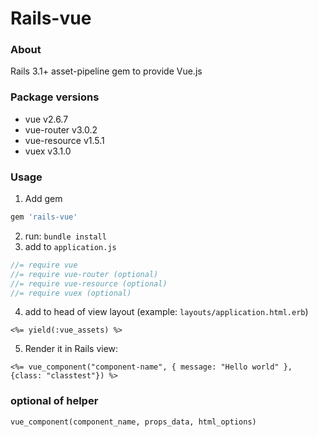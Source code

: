 # Rails-vue
### About

Rails 3.1+ asset-pipeline gem to provide Vue.js

### Package versions
- vue v2.6.7
- vue-router v3.0.2
- vue-resource v1.5.1
- vuex v3.1.0

### Usage
1. Add gem
```ruby
gem 'rails-vue'
```
2. run: `bundle install`
3. add to `application.js`
```js
//= require vue
//= require vue-router (optional)
//= require vue-resource (optional)
//= require vuex (optional)
```
4. add to head of view layout (example: `layouts/application.html.erb`)
```
<%= yield(:vue_assets) %>
```
5. Render it in Rails view:
```
<%= vue_component("component-name", { message: "Hello world" }, {class: "classtest"}) %>
```

### optional of helper
`vue_component(component_name, props_data, html_options)`
